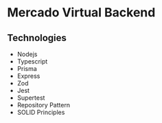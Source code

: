 # Mercado Virtual Backend

## Technologies
* Nodejs
* Typescript
* Prisma
* Express
* Zod
* Jest
* Supertest
* Repository Pattern
* SOLID Principles
